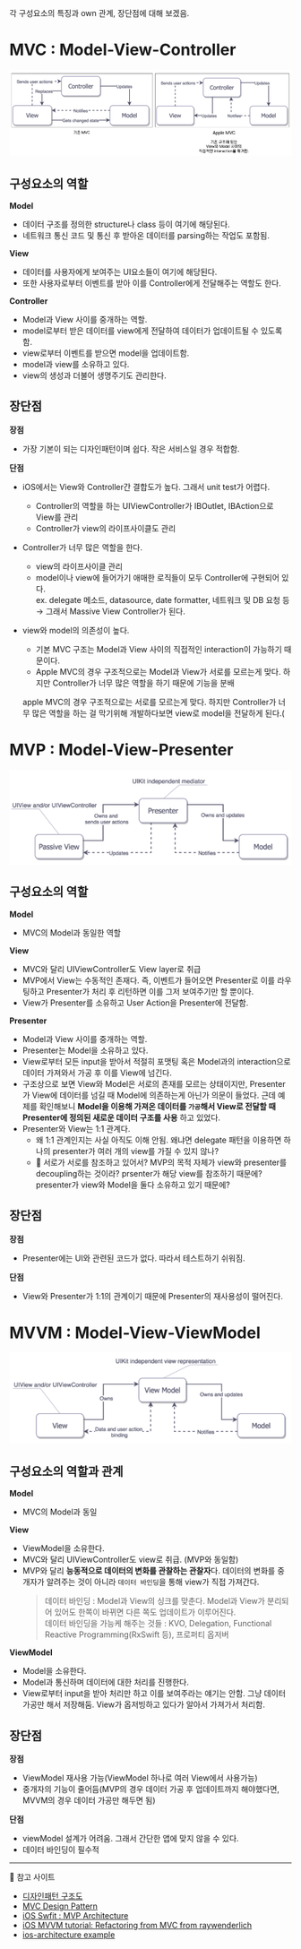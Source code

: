 각 구성요소의 특징과 own 관계, 장단점에 대해 보겠음.

# MVC : Model-View-Controller
![mvc](./images/mvc.png)
## 구성요소의 역할
__Model__
- 데이터 구조를 정의한 structure나 class 등이 여기에 해당된다.
- 네트워크 통신 코드 및 통신 후 받아온 데이터를 parsing하는 작업도 포함됨.

__View__
- 데이터를 사용자에게 보여주는 UI요소들이 여기에 해당된다.
- 또한 사용자로부터 이벤트를 받아 이를 Controller에게 전달해주는 역할도 한다.

__Controller__
- Model과 View 사이를 중개하는 역할.
- model로부터 받은 데이터를 view에게 전달하여 데이터가 업데이트될 수 있도록 함.
- view로부터 이벤트를 받으면 model을 업데이트함.
- model과 view를 소유하고 있다.
- view의 생성과 더불어 생명주기도 관리한다.

## 장단점
__장점__   
- 가장 기본이 되는 디자인패턴이며 쉽다. 작은 서비스일 경우 적합함.

__단점__
- iOS에서는 View와 Controller간 결합도가 높다. 그래서 unit test가 어렵다.
    - Controller의 역할을 하는 UIViewController가 IBOutlet, IBAction으로 View를 관리
    - Controller가 view의 라이프사이클도 관리
- Controller가 너무 많은 역할을 한다. 
    - view의 라이프사이클 관리
    - model이나 view에 들어가기 애매한 로직들이 모두 Controller에 구현되어 있다.   
    ex. delegate 메소드, datasource, date formatter, 네트워크 및 DB 요청 등  
    → 그래서 Massive View Controller가 된다.
- view와 model의 의존성이 높다.
    - 기본 MVC 구조는 Model과 View 사이의 직접적인 interaction이 가능하기 때문이다.
    - Apple MVC의 경우 구조적으로는 Model과 View가 서로를 모르는게 맞다. 하지만 Controller가 너무 많은 역할을 하기 때문에 기능을 분배
    
    apple MVC의 경우 구조적으로는 서로를 모르는게 맞다. 하지만 Controller가 너무 많은 역할을 하는 걸 막기위해 개발하다보면 view로 model을 전달하게 된다.(

    

# MVP : Model-View-Presenter
![mvp](./images/mvp.png)

## 구성요소의 역할
__Model__
- MVC의 Model과 동일한 역할

__View__
- MVC와 달리 UIViewController도 View layer로 취급
- MVP에서 View는 수동적인 존재다. 즉, 이벤트가 들어오면 Presenter로 이를 라우팅하고 Presenter가 처리 후 리턴하면 이를 그저 보여주기만 할 뿐이다.
- View가 Presenter를 소유하고 User Action을 Presenter에 전달함.

__Presenter__
- Model과 View 사이를 중개하는 역할.
- Presenter는 Model을 소유하고 있다.
- View로부터 모든 input을 받아서 적절히 포맷팅 혹은 Model과의 interaction으로 데이터 가져와서 가공 후 이를 View에 넘긴다.
- 구조상으로 보면 View와 Model은 서로의 존재를 모르는 상태이지만, Presenter가 View에 데이터를 넘길 때 Model에 의존하는게 아닌가 의문이 들었다. 근데 예제를 확인해보니 
__Model을 이용해 가져온 데이터를 `가공`해서 View로 전달할 때 Presenter에 정의된 새로운 데이터 구조를 사용__
하고 있었다. 
- Presenter와 View는 1:1 관계다.
    - 왜 1:1 관계인지는 사실 아직도 이해 안됨. 왜냐면 delegate 패턴을 이용하면 하나의 presenter가 여러 개의 view를 가질 수 있지 않나?
    - 🤔 서로가 서로를 참조하고 있어서? MVP의 목적 자체가 view와 presenter를 decoupling하는 것이라? prsenter가 해당 view를 참조하기 때문에? presenter가 view와 Model을 둘다 소유하고 있기 때문에?

## 장단점
__장점__
- Presenter에는 UI와 관련된 코드가 없다. 따라서 테스트하기 쉬워짐.

__단점__
- View와 Presenter가 1:1의 관계이기 때문에 Presenter의 재사용성이 떨어진다.   


# MVVM : Model-View-ViewModel
![mvvm](./images/mvvm.png)

## 구성요소의 역할과 관계

__Model__
- MVC의 Model과 동일

__View__
- ViewModel을 소유한다.
- MVC와 달리 UIViewController도 view로 취급. (MVP와 동일함)
- MVP와 달리 **능동적으로 데이터의 변화를 관찰하는 관찰자**다. 데이터의 변화를 중개자가 알려주는 것이 아니라 `데이터 바인딩`을 통해 view가 직접 가져간다.
    > 데이터 바인딩 : Model과 View의 싱크를 맞춘다. Model과 View가 분리되어 있어도 한쪽이 바뀌면 다른 쪽도 업데이트가 이루어진다.  
    데이터 바인딩을 가능케 해주는 것들 : KVO, Delegation, Functional Reactive Programming(RxSwift 등), 프로퍼티 옵저버
  
  
__ViewModel__
- Model을 소유한다.
- Model과 통신하며 데이터에 대한 처리를 진행한다.
- View로부터 input을 받아 처리만 하고 이를 보여주라는 얘기는 안함. 그냥 데이터 가공만 해서 저장해둠. View가 옵저빙하고 있다가 알아서 가져가서 처리함.

## 장단점
__장점__
- ViewModel 재사용 가능(ViewModel 하나로 여러 View에서 사용가능)
- 중개자의 기능이 줄어듬(MVP의 경우 데이터 가공 후 업데이트까지 해야했다면, MVVM의 경우 데이터 가공만 해두면 됨)

__단점__
- viewModel 설계가 어려움. 그래서 간단한 앱에 맞지 않을 수 있다.
- 데이터 바인딩이 필수적

---
🔗 참고 사이트   
- [디자인패턴 구조도](https://tianpan.co/notes/123-ios-architecture-patterns-revisited)  
- [MVC Design Pattern](https://jryoun1.github.io/design%20pattern/MVCDesignPattern/)
- [iOS Swfit : MVP Architecture](https://saad-eloulladi.medium.com/ios-swift-mvp-architecture-pattern-a2b0c2d310a3)
- [iOS MVVM tutorial: Refactoring from MVC from raywenderlich](https://www.raywenderlich.com/6733535-ios-mvvm-tutorial-refactoring-from-mvc)
- [ios-architecture example](https://github.com/tailec/ios-architecture)
